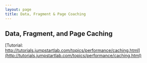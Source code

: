 ```yaml
---
layout: page
title: Data, Fragment & Page Coaching
---
```


## Data, Fragment, and Page Caching

[Tutorial: http://tutorials.jumpstartlab.com/topics/performance/caching.html](http://tutorials.jumpstartlab.com/topics/performance/caching.html)